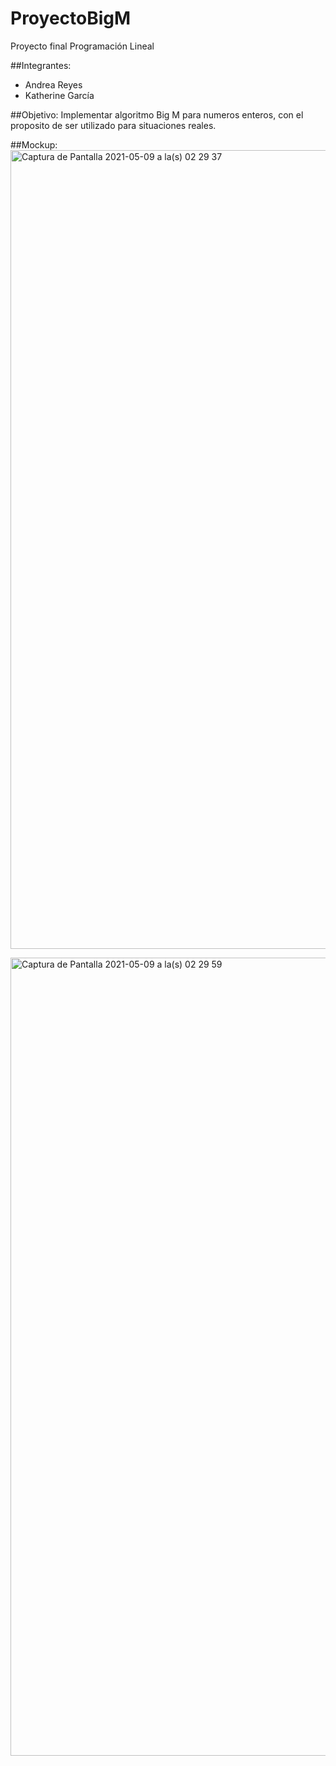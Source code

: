 # ProyectoBigM
Proyecto final Programación Lineal

##Integrantes:
- Andrea Reyes
- Katherine García

##Objetivo:
Implementar algoritmo Big M para numeros enteros, con el proposito de ser utilizado para situaciones reales.

##Mockup:
<img width="1278" alt="Captura de Pantalla 2021-05-09 a la(s) 02 29 37" src="https://user-images.githubusercontent.com/49224603/118350847-10299280-b516-11eb-944f-a6fc754309ca.png">

<img width="1277" alt="Captura de Pantalla 2021-05-09 a la(s) 02 29 59" src="https://user-images.githubusercontent.com/49224603/118350863-1ae42780-b516-11eb-9e44-d9043c3acb84.png">

